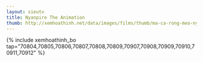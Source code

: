 ```yaml
---
layout: sieutv
title: Nyanpire The Animation
thumb: http://xemhoathinh.net/data/images/films/thumb/ma-ca-rong-meo-nyanpire-the-animation-2011.jpg
---
```

{% include xemhoathinh_bo tap="70804,70805,70806,70807,70808,70809,70907,70908,70909,70910,70911,70912" %} 
